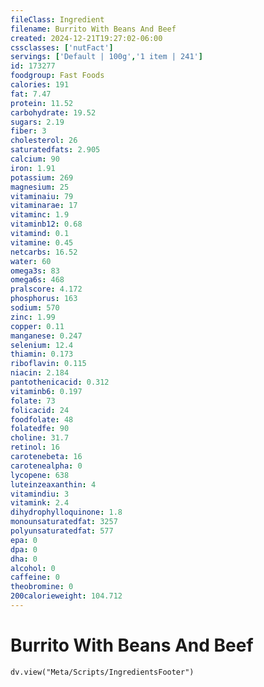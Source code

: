 ```yaml
---
fileClass: Ingredient
filename: Burrito With Beans And Beef
created: 2024-12-21T19:27:02-06:00
cssclasses: ['nutFact']
servings: ['Default | 100g','1 item | 241']
id: 173277
foodgroup: Fast Foods
calories: 191
fat: 7.47
protein: 11.52
carbohydrate: 19.52
sugars: 2.19
fiber: 3
cholesterol: 26
saturatedfats: 2.905
calcium: 90
iron: 1.91
potassium: 269
magnesium: 25
vitaminaiu: 79
vitaminarae: 17
vitaminc: 1.9
vitaminb12: 0.68
vitamind: 0.1
vitamine: 0.45
netcarbs: 16.52
water: 60
omega3s: 83
omega6s: 468
pralscore: 4.172
phosphorus: 163
sodium: 570
zinc: 1.99
copper: 0.11
manganese: 0.247
selenium: 12.4
thiamin: 0.173
riboflavin: 0.115
niacin: 2.184
pantothenicacid: 0.312
vitaminb6: 0.197
folate: 73
folicacid: 24
foodfolate: 48
folatedfe: 90
choline: 31.7
retinol: 16
carotenebeta: 16
carotenealpha: 0
lycopene: 638
luteinzeaxanthin: 4
vitamindiu: 3
vitamink: 2.4
dihydrophylloquinone: 1.8
monounsaturatedfat: 3257
polyunsaturatedfat: 577
epa: 0
dpa: 0
dha: 0
alcohol: 0
caffeine: 0
theobromine: 0
200calorieweight: 104.712
---
```


# Burrito With Beans And Beef

```dataviewjs
dv.view("Meta/Scripts/IngredientsFooter")
```